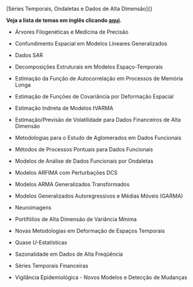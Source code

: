 [Séries Temporais, Ondaletas e Dados de Alta Dimensão]{}

**Veja a lista de temas em inglês clicando [aqui](temas_ENG.md).**

-   Árvores Filogenéticas e Medicina de Precisão

-   Confundimento Espacial em Modelos Lineares Generalizados

-   Dados SAR

-   Decomposições Estruturais em Modelos Espaço-Temporais

-   Estimação da Função de Autocorrelação em Processos de Memória Longa

-   Estimação de Funções de Covariância por Deformação Espacial

-   Estimação Indireta de Modelos tVARMA

-   Estimação/Previsão de Volatilidade para Dados Financeiros de Alta
    Dimensão

-   Metodologias para o Estudo de Aglomerados em Dados Funcionais

-   Métodos de Processos Pontuais para Dados Funcionais

-   Modelos de Análise de Dados Funcionais por Ondaletas

-   Modelos ARFIMA com Perturbações DCS

-   Modelos ARMA Generalizados Transformados

-   Modelos Generalizados Autoregressivos e Médias Móveis (GARMA)

-   Neuroimagens

-   Portifólios de Alta Dimensão de Variância Mínima

-   Novas Metodologias em Deformação de Espaços Temporais

-   Quase $U$-Estatísticas

-   Sazonalidade em Dados de Alta Freqüência

-   Séries Temporais Financeiras

-   Vigilância Epidemiológica - Novos Modelos e Detecção de Mudanças
